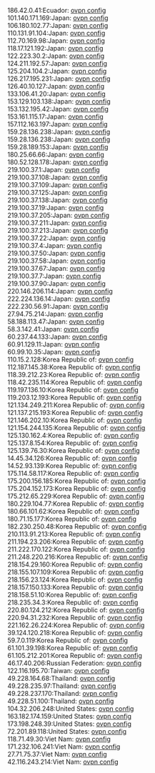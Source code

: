 186.42.0.41:Ecuador: [ovpn config](vpn/186_42_0_41.ovpn)  
101.140.171.169:Japan: [ovpn config](vpn/101_140_171_169.ovpn)  
106.180.102.77:Japan: [ovpn config](vpn/106_180_102_77.ovpn)  
110.131.91.104:Japan: [ovpn config](vpn/110_131_91_104.ovpn)  
112.70.169.98:Japan: [ovpn config](vpn/112_70_169_98.ovpn)  
118.17.121.192:Japan: [ovpn config](vpn/118_17_121_192.ovpn)  
122.223.30.2:Japan: [ovpn config](vpn/122_223_30_2.ovpn)  
124.211.192.57:Japan: [ovpn config](vpn/124_211_192_57.ovpn)  
125.204.104.2:Japan: [ovpn config](vpn/125_204_104_2.ovpn)  
126.217.195.231:Japan: [ovpn config](vpn/126_217_195_231.ovpn)  
126.40.10.127:Japan: [ovpn config](vpn/126_40_10_127.ovpn)  
133.106.41.20:Japan: [ovpn config](vpn/133_106_41_20.ovpn)  
153.129.103.138:Japan: [ovpn config](vpn/153_129_103_138.ovpn)  
153.132.195.42:Japan: [ovpn config](vpn/153_132_195_42.ovpn)  
153.161.115.17:Japan: [ovpn config](vpn/153_161_115_17.ovpn)  
157.112.163.197:Japan: [ovpn config](vpn/157_112_163_197.ovpn)  
159.28.136.238:Japan: [ovpn config](vpn/159_28_136_238.ovpn)  
159.28.136.238:Japan: [ovpn config](vpn/159_28_136_238.ovpn)  
159.28.189.153:Japan: [ovpn config](vpn/159_28_189_153.ovpn)  
180.25.66.66:Japan: [ovpn config](vpn/180_25_66_66.ovpn)  
180.52.128.178:Japan: [ovpn config](vpn/180_52_128_178.ovpn)  
219.100.37.1:Japan: [ovpn config](vpn/219_100_37_1.ovpn)  
219.100.37.108:Japan: [ovpn config](vpn/219_100_37_108.ovpn)  
219.100.37.109:Japan: [ovpn config](vpn/219_100_37_109.ovpn)  
219.100.37.125:Japan: [ovpn config](vpn/219_100_37_125.ovpn)  
219.100.37.138:Japan: [ovpn config](vpn/219_100_37_138.ovpn)  
219.100.37.19:Japan: [ovpn config](vpn/219_100_37_19.ovpn)  
219.100.37.205:Japan: [ovpn config](vpn/219_100_37_205.ovpn)  
219.100.37.211:Japan: [ovpn config](vpn/219_100_37_211.ovpn)  
219.100.37.213:Japan: [ovpn config](vpn/219_100_37_213.ovpn)  
219.100.37.22:Japan: [ovpn config](vpn/219_100_37_22.ovpn)  
219.100.37.4:Japan: [ovpn config](vpn/219_100_37_4.ovpn)  
219.100.37.50:Japan: [ovpn config](vpn/219_100_37_50.ovpn)  
219.100.37.58:Japan: [ovpn config](vpn/219_100_37_58.ovpn)  
219.100.37.67:Japan: [ovpn config](vpn/219_100_37_67.ovpn)  
219.100.37.7:Japan: [ovpn config](vpn/219_100_37_7.ovpn)  
219.100.37.90:Japan: [ovpn config](vpn/219_100_37_90.ovpn)  
220.146.206.114:Japan: [ovpn config](vpn/220_146_206_114.ovpn)  
222.224.136.14:Japan: [ovpn config](vpn/222_224_136_14.ovpn)  
222.230.56.91:Japan: [ovpn config](vpn/222_230_56_91.ovpn)  
27.94.75.214:Japan: [ovpn config](vpn/27_94_75_214.ovpn)  
58.188.113.47:Japan: [ovpn config](vpn/58_188_113_47.ovpn)  
58.3.142.41:Japan: [ovpn config](vpn/58_3_142_41.ovpn)  
60.237.44.133:Japan: [ovpn config](vpn/60_237_44_133.ovpn)  
60.91.129.11:Japan: [ovpn config](vpn/60_91_129_11.ovpn)  
60.99.10.35:Japan: [ovpn config](vpn/60_99_10_35.ovpn)  
110.15.2.128:Korea Republic of: [ovpn config](vpn/110_15_2_128.ovpn)  
112.187.145.38:Korea Republic of: [ovpn config](vpn/112_187_145_38.ovpn)  
118.39.212.23:Korea Republic of: [ovpn config](vpn/118_39_212_23.ovpn)  
118.42.235.114:Korea Republic of: [ovpn config](vpn/118_42_235_114.ovpn)  
119.197.136.10:Korea Republic of: [ovpn config](vpn/119_197_136_10.ovpn)  
119.203.12.193:Korea Republic of: [ovpn config](vpn/119_203_12_193.ovpn)  
121.134.249.211:Korea Republic of: [ovpn config](vpn/121_134_249_211.ovpn)  
121.137.215.193:Korea Republic of: [ovpn config](vpn/121_137_215_193.ovpn)  
121.146.202.10:Korea Republic of: [ovpn config](vpn/121_146_202_10.ovpn)  
121.154.244.135:Korea Republic of: [ovpn config](vpn/121_154_244_135.ovpn)  
125.130.162.4:Korea Republic of: [ovpn config](vpn/125_130_162_4.ovpn)  
125.137.8.154:Korea Republic of: [ovpn config](vpn/125_137_8_154.ovpn)  
125.139.76.30:Korea Republic of: [ovpn config](vpn/125_139_76_30.ovpn)  
14.45.34.126:Korea Republic of: [ovpn config](vpn/14_45_34_126.ovpn)  
14.52.93.139:Korea Republic of: [ovpn config](vpn/14_52_93_139.ovpn)  
175.114.58.117:Korea Republic of: [ovpn config](vpn/175_114_58_117.ovpn)  
175.200.156.185:Korea Republic of: [ovpn config](vpn/175_200_156_185.ovpn)  
175.204.152.173:Korea Republic of: [ovpn config](vpn/175_204_152_173.ovpn)  
175.212.65.229:Korea Republic of: [ovpn config](vpn/175_212_65_229.ovpn)  
180.229.104.77:Korea Republic of: [ovpn config](vpn/180_229_104_77.ovpn)  
180.66.101.62:Korea Republic of: [ovpn config](vpn/180_66_101_62.ovpn)  
180.71.15.177:Korea Republic of: [ovpn config](vpn/180_71_15_177.ovpn)  
182.230.250.48:Korea Republic of: [ovpn config](vpn/182_230_250_48.ovpn)  
210.113.91.213:Korea Republic of: [ovpn config](vpn/210_113_91_213.ovpn)  
211.194.23.206:Korea Republic of: [ovpn config](vpn/211_194_23_206.ovpn)  
211.222.170.122:Korea Republic of: [ovpn config](vpn/211_222_170_122.ovpn)  
211.248.220.216:Korea Republic of: [ovpn config](vpn/211_248_220_216.ovpn)  
218.154.29.160:Korea Republic of: [ovpn config](vpn/218_154_29_160.ovpn)  
218.155.107.109:Korea Republic of: [ovpn config](vpn/218_155_107_109.ovpn)  
218.156.23.124:Korea Republic of: [ovpn config](vpn/218_156_23_124.ovpn)  
218.157.150.133:Korea Republic of: [ovpn config](vpn/218_157_150_133.ovpn)  
218.158.51.10:Korea Republic of: [ovpn config](vpn/218_158_51_10.ovpn)  
218.235.34.3:Korea Republic of: [ovpn config](vpn/218_235_34_3.ovpn)  
220.80.124.212:Korea Republic of: [ovpn config](vpn/220_80_124_212.ovpn)  
220.94.31.232:Korea Republic of: [ovpn config](vpn/220_94_31_232.ovpn)  
221.162.26.224:Korea Republic of: [ovpn config](vpn/221_162_26_224.ovpn)  
39.124.120.218:Korea Republic of: [ovpn config](vpn/39_124_120_218.ovpn)  
59.7.0.119:Korea Republic of: [ovpn config](vpn/59_7_0_119.ovpn)  
61.101.39.198:Korea Republic of: [ovpn config](vpn/61_101_39_198.ovpn)  
61.105.212.201:Korea Republic of: [ovpn config](vpn/61_105_212_201.ovpn)  
46.17.40.206:Russian Federation: [ovpn config](vpn/46_17_40_206.ovpn)  
122.116.195.70:Taiwan: [ovpn config](vpn/122_116_195_70.ovpn)  
49.228.164.68:Thailand: [ovpn config](vpn/49_228_164_68.ovpn)  
49.228.235.97:Thailand: [ovpn config](vpn/49_228_235_97.ovpn)  
49.228.237.170:Thailand: [ovpn config](vpn/49_228_237_170.ovpn)  
49.228.51.100:Thailand: [ovpn config](vpn/49_228_51_100.ovpn)  
104.32.206.248:United States: [ovpn config](vpn/104_32_206_248.ovpn)  
163.182.174.159:United States: [ovpn config](vpn/163_182_174_159.ovpn)  
173.198.248.39:United States: [ovpn config](vpn/173_198_248_39.ovpn)  
72.201.89.118:United States: [ovpn config](vpn/72_201_89_118.ovpn)  
118.71.49.30:Viet Nam: [ovpn config](vpn/118_71_49_30.ovpn)  
171.232.106.241:Viet Nam: [ovpn config](vpn/171_232_106_241.ovpn)  
27.71.75.37:Viet Nam: [ovpn config](vpn/27_71_75_37.ovpn)  
42.116.243.214:Viet Nam: [ovpn config](vpn/42_116_243_214.ovpn)  
